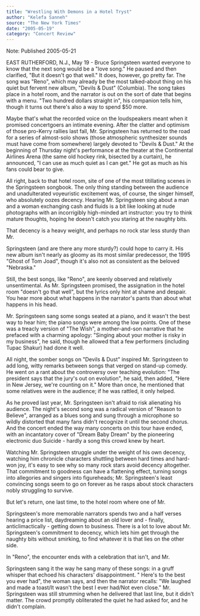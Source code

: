 ```yaml
---
title: "Wrestling With Demons in a Hotel Tryst"
author: "Kelefa Sanneh"
source: "The New York Times"
date: "2005-05-19"
category: "Concert Review"
---
```


Note: Published 2005-05-21

EAST RUTHERFORD, N.J., May 19 - Bruce Springsteen wanted everyone to know that the next song would be a "love song." He paused and then clarified, "But it doesn't go that well." It does, however, go pretty far. The song was "Reno", which may already be the most talked-about thing on his quiet but fervent new album, "Devils & Dust" (Columbia). The song takes place in a hotel room, and the narrator is out on the sort of date that begins with a menu. "Two hundred dollars straight in", his companion tells him, though it turns out there's also a way to spend $50 more.

Maybe that's what the recorded voice on the loudspeakers meant when it promised concertgoers an intimate evening. After the clatter and optimism of those pro-Kerry rallies last fall, Mr. Springsteen has returned to the road for a series of almost-solo shows (those atmospheric synthesizer sounds must have come from somewhere) largely devoted to "Devils & Dust." At the beginning of Thursday night's performance at the theater at the Continental Airlines Arena (the same old hockey rink, bisected by a curtain), he announced, "I can use as much quiet as I can get." He got as much as his fans could bear to give.

All right, back to that hotel room, site of one of the most titillating scenes in the Springsteen songbook. The only thing standing between the audience and unadulterated voyeuristic excitement was, of course, the singer himself, who absolutely oozes decency. Hearing Mr. Springsteen sing about a man and a woman exchanging cash and fluids is a bit like looking at nude photographs with an incorrigibly high-minded art instructor: you try to think mature thoughts, hoping he doesn't catch you staring at the naughty bits.

That decency is a heavy weight, and perhaps no rock star less sturdy than Mr.

Springsteen (and are there any more sturdy?) could hope to carry it. His new album isn't nearly as gloomy as its most similar predecessor, the 1995 "Ghost of Tom Joad", though it's also not as consistent as the beloved "Nebraska."

Still, the best songs, like "Reno", are keenly observed and relatively unsentimental. As Mr. Springsteen promised, the assignation in the hotel room "doesn't go that well", but the lyrics only hint at shame and despair. You hear more about what happens in the narrator's pants than about what happens in his head.

Mr. Springsteen sang some songs seated at a piano, and it wasn't the best way to hear him; the piano songs were among the low points. One of these was a treacly version of "The Wish", a mother-and-son narrative that he prefaced with a charming apology: "Singing about your mother is risky in my business", he said, though he allowed that a few performers (including Tupac Shakur) had done it well.

All night, the somber songs on "Devils & Dust" inspired Mr. Springsteen to add long, witty remarks between songs that verged on stand-up comedy. He went on a rant about the controversy over teaching evolution: "The president says that the jury's out on evolution", he said, then added, "Here in New Jersey, we're counting on it." More than once, he mentioned that some relatives were in the audience; if he was rattled, it only helped.

As he proved last year, Mr. Springsteen isn't afraid to risk alienating his audience. The night's second song was a radical version of "Reason to Believe", arranged as a blues song and sung through a microphone so wildly distorted that many fans didn't recognize it until the second chorus. And the concert ended the way many concerts on this tour have ended, with an incantatory cover of "Dream Baby Dream" by the pioneering electronic duo Suicide - hardly a song this crowd knew by heart.

Watching Mr. Springsteen struggle under the weight of his own decency, watching him chronicle characters shuttling between hard times and hard-won joy, it's easy to see why so many rock stars avoid decency altogether. That commitment to goodness can have a flattening effect, turning songs into allegories and singers into figureheads; Mr. Springsteen's least convincing songs seem to go on forever as he rasps about stock characters nobly struggling to survive.

But let's return, one last time, to the hotel room where one of Mr.

Springsteen's more memorable narrators spends two and a half verses hearing a price list, daydreaming about an old lover and - finally, anticlimactically - getting down to business. There is a lot to love about Mr. Springsteen's commitment to decency, which lets him get through the naughty bits without smirking, to find whatever it is that lies on the other side.

In "Reno", the encounter ends with a celebration that isn't, and Mr.

Springsteen sang it the way he sang many of these songs: in a gruff whisper that echoed his characters' disappointment. " Here's to the best you ever had", the woman says, and then the narrator recalls: "We laughed and made a toast/It wasn't the best I ever had/Not even close." Mr. Springsteen was still strumming when he delivered that last line, but it didn't matter. The crowd promptly obliterated the quiet he had asked for, and he didn't complain.

